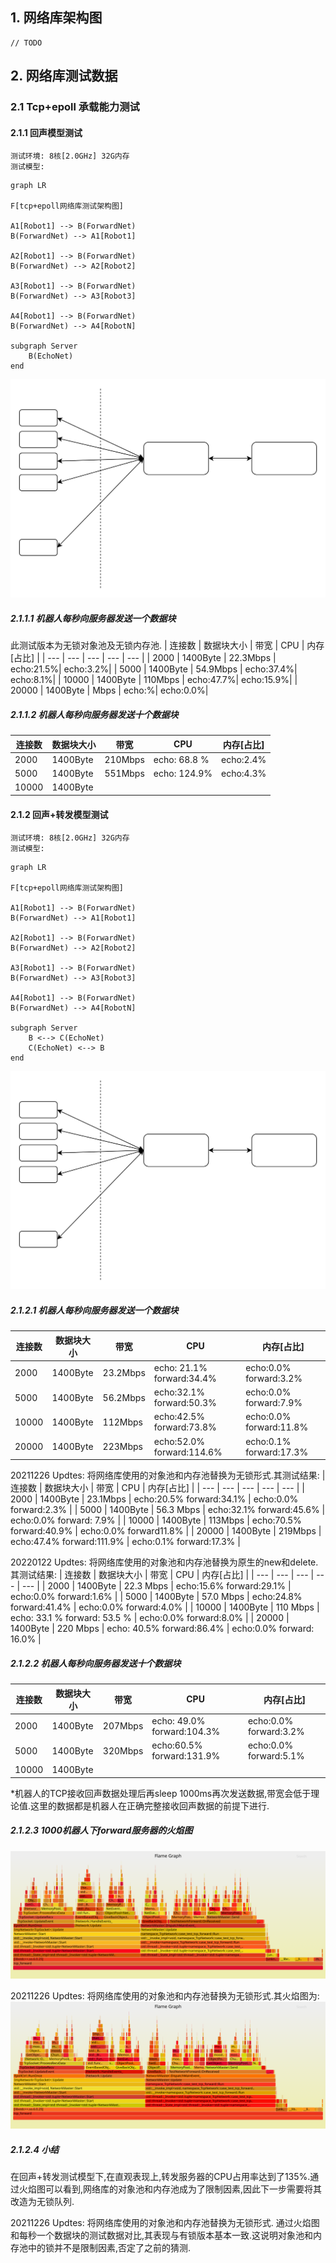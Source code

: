## 1. 网络库架构图
    // TODO
## 2. 网络库测试数据
### 2.1 Tcp+epoll 承载能力测试
#### 2.1.1 回声模型测试
    测试环境: 8核[2.0GHz] 32G内存
    测试模型:

```mermaid
graph LR

F[tcp+epoll网络库测试架构图]

A1[Robot1] --> B(ForwardNet)
B(ForwardNet) --> A1[Robot1]

A2[Robot1] --> B(ForwardNet)
B(ForwardNet) --> A2[Robot2]

A3[Robot1] --> B(ForwardNet)
B(ForwardNet) --> A3[Robot3]

A4[Robot1] --> B(ForwardNet)
B(ForwardNet) --> A4[RobotN]

subgraph Server
    B(EchoNet)
end
```
![tcp_epoll_回声_转发测试架构图](https://github.com/liyakai/toolbox/blob/main/doc/picture/tcp_epoll_test_frame_echo.svg)
##### 2.1.1.1 机器人每秒向服务器发送一个数据块
此测试版本为无锁对象池及无锁内存池.
| 连接数 | 数据块大小 | 带宽 | CPU | 内存[占比] |
| --- | --- | --- | --- | --- |
| 2000 | 1400Byte | 22.3Mbps | echo:21.5%| echo:3.2%|
| 5000 | 1400Byte | 54.9Mbps | echo:37.4%| echo:8.1%|
| 10000 | 1400Byte | 110Mbps | echo:47.7%| echo:15.9%|
| 20000 | 1400Byte | Mbps | echo:%| echo:0.0%|

##### 2.1.1.2 机器人每秒向服务器发送十个数据块

| 连接数 | 数据块大小 | 带宽 | CPU | 内存[占比] |
| --- | --- | --- | --- | --- |
| 2000 | 1400Byte | 210Mbps | echo: 68.8 % | echo:2.4% |
| 5000 | 1400Byte | 551Mbps | echo: 124.9%| echo:4.3% |
| 10000 | 1400Byte |  |  |  |

#### 2.1.2 回声+转发模型测试
    测试环境: 8核[2.0GHz] 32G内存
    测试模型:

```mermaid
graph LR

F[tcp+epoll网络库测试架构图]

A1[Robot1] --> B(ForwardNet)
B(ForwardNet) --> A1[Robot1]

A2[Robot1] --> B(ForwardNet)
B(ForwardNet) --> A2[Robot2]

A3[Robot1] --> B(ForwardNet)
B(ForwardNet) --> A3[Robot3]

A4[Robot1] --> B(ForwardNet)
B(ForwardNet) --> A4[RobotN]

subgraph Server
    B <--> C(EchoNet)
    C(EchoNet) <--> B
end
```
![tcp_epoll_回声_转发测试架构图](https://github.com/liyakai/toolbox/blob/main/doc/picture/tcp_epoll_test_frame_echo_forward.svg)

##### 2.1.2.1 机器人每秒向服务器发送一个数据块

| 连接数 | 数据块大小 | 带宽 | CPU | 内存[占比] |
| --- | --- | --- | --- | --- |
| 2000 | 1400Byte | 23.2Mbps | echo: 21.1% forward:34.4% | echo:0.0% forward:3.2% |
| 5000 | 1400Byte | 56.2Mbps | echo:32.1% forward:50.3% | echo:0.0% forward:7.9% |
| 10000 | 1400Byte | 112Mbps | echo:42.5% forward:73.8% | echo:0.0% forward:11.8% |
| 20000 | 1400Byte | 223Mbps | echo:52.0% forward:114.6% | echo:0.1% forward:17.3% |

20211226 Updtes:
将网络库使用的对象池和内存池替换为无锁形式.其测试结果:
| 连接数 | 数据块大小 | 带宽 | CPU | 内存[占比] |
| --- | --- | --- | --- | --- |
| 2000 | 1400Byte | 23.1Mbps | echo:20.5% forward:34.1% | echo:0.0% forward:2.3% |
| 5000 | 1400Byte | 56.3 Mbps | echo:32.1% forward:45.6% | echo:0.0% forward: 7.9% |
| 10000 | 1400Byte | 113Mbps | echo:70.5% forward:40.9% | echo:0.0% forward11.8% |
| 20000 | 1400Byte | 219Mbps | echo:47.4% forward:111.9% | echo:0.1% forward:17.3% |

20220122 Updtes:
将网络库使用的对象池和内存池替换为原生的new和delete.其测试结果:
| 连接数 | 数据块大小 | 带宽 | CPU | 内存[占比] |
| --- | --- | --- | --- | --- |
| 2000 | 1400Byte | 22.3 Mbps | echo:15.6% forward:29.1% | echo:0.0% forward:1.6% |
| 5000 | 1400Byte |  57.0 Mbps | echo:24.8% forward:41.4% | echo:0.0% forward:4.0% |
| 10000 | 1400Byte | 110 Mbps | echo: 33.1 % forward: 53.5 % | echo:0.0% forward:8.0% |
| 20000 | 1400Byte | 220 Mbps | echo: 40.5% forward:86.4% | echo:0.0% forward: 16.0% |

##### 2.1.2.2 机器人每秒向服务器发送十个数据块

| 连接数 | 数据块大小 | 带宽 | CPU | 内存[占比] |
| --- | --- | --- | --- | --- |
| 2000 | 1400Byte | 207Mbps | echo: 49.0% forward:104.3% | echo:0.0% forward:3.2% |
| 5000 | 1400Byte | 320Mbps | echo:60.5% forward:131.9% | echo:0.0% forward:5.1% |
| 10000 | 1400Byte |  |  |  |

*机器人的TCP接收回声数据处理后再sleep 1000ms再次发送数据,带宽会低于理论值.这里的数据都是机器人在正确完整接收回声数据的前提下进行.

##### 2.1.2.3 1000机器人下forward服务器的火焰图

![1000机器人压力下转发服务器火焰图](https://github.com/liyakai/toolbox/blob/main/doc/picture/tcp_epoll_forward_on_1000_robots.svg)

20211226 Updtes:
将网络库使用的对象池和内存池替换为无锁形式.其火焰图为:
![1000机器人压力下转发服务器火焰图(lockfree)](https://github.com/liyakai/toolbox/blob/main/doc/picture/tcp_epoll_forward_on_1000_robots_lock_free.svg)


##### 2.1.2.4 小结
在回声+转发测试模型下,在直观表现上,转发服务器的CPU占用率达到了135%.通过火焰图可以看到,网络库的对象池和内存池成为了限制因素,因此下一步需要将其改造为无锁队列.

20211226 Updtes:
将网络库使用的对象池和内存池替换为无锁形式. 
通过火焰图和每秒一个数据块的测试数据对比,其表现与有锁版本基本一致.这说明对象池和内存池中的锁并不是限制因素,否定了之前的猜测.

